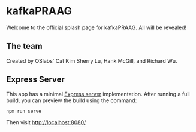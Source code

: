 # kafkaPRAAG

Welcome to the official splash page for kafkaPRAAG. All will be revealed!

## The team

Created by OSlabs' Cat Kim Sherry Lu, Hank McGill, and Richard Wu.

## Express Server

This app has a minimal [Express server](https://expressjs.com/) implementation. After running a full build, you can preview the build using the command:

```
npm run serve
```

Then visit [http://localhost:8080/](http://localhost:8080/)
